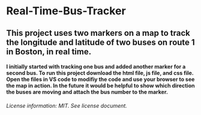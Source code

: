 # Real-Time-Bus-Tracker
## This project uses two markers on a map to track the longitude and latitude of two buses on route 1 in Boston, in real time. 

#### I initially started with tracking one bus and added another marker for a second bus. To run this project download the html file, js file, and css file. Open the files in VS code to modifiy the code and use your browser to see the map in action. In the future it would be helpful to show which direction the buses are moving and attach the bus number to the marker.

###### License information: MIT. See license document. 
